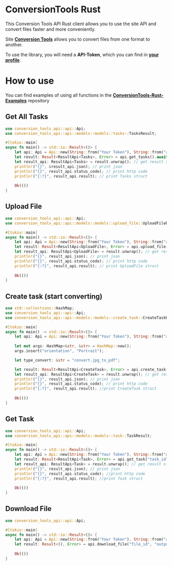# ConversionTools Rust
This Conversion Tools API Rust client allows you to use the site API and convert files faster and more conveniently.

Site [**Conversion Tools**](https://conversiontools.io/) allows you to convert files from one format to another.

To use the library, you will need a **API-Token**, which you can find in [**your profile**](https://conversiontools.io/profile).

# How to use
You can find examples of using all functions in the [**ConversionTools-Rust-Examples**](https://github.com/WinsomeQuill/ConversionTools-Rust-Examples/blob/main/src/main.rs) repository 

Get All Tasks
---
```Rust
use conversion_tools_api::api::Api;
use conversion_tools_api::api::models::models::tasks::TasksResult;

#[tokio::main]
async fn main() -> std::io::Result<()> {
    let api: Api = Api::new(String::from("Your Token"), String::from("api url")).await;
    let result: Result<ResultApi<Tasks>, Error> = api.get_tasks().await;
    let result_api: ResultApi<Tasks> = result.unwrap(); // get result struct
    println!("{}", &result_api.json); // print json
    println!("{}", result_api.status_code); // print http code
    println!("{:?}", result_api.result); // print Tasks struct
    
    Ok(())
}
```

Upload File
---
```Rust
use conversion_tools_api::api::Api;
use conversion_tools_api::api::models::models::upload_file::UploadFileResult;

#[tokio::main]
async fn main() -> std::io::Result<()> {
    let api: Api = Api::new(String::from("Your Token"), String::from("api url")).await;
    let result: Result<ResultApi<UploadFile>, Error> = api.upload_file(&"path");
    let result_api: ResultApi<UploadFile> = result.unwrap(); // get result struct
    println!("{}", result_api.json); // print json
    println!("{}", result_api.status_code); // print http code
    println!("{:?}", result_api.result); // print UploadFile struct
    
    Ok(())
}
```

Create task (start converting)
---
```Rust
use std::collections::HashMap;
use conversion_tools_api::api::Api;
use conversion_tools_api::api::models::models::create_task::CreateTaskResult;

#[tokio::main]
async fn main() -> std::io::Result<()> {
    let api: Api = Api::new(String::from("Your Token"), String::from("api url")).await;
    
    let mut args: HashMap<&str, &str> = HashMap::new();
    args.insert("orientation", "Portrait");

    let type_convert: &str = "convert.jpg_to_pdf";

    let result: Result<ResultApi<CreateTask>, Error> = api.create_task(type_convert, "file_id", &args).await;
    let result_api: ResultApi<CreateTask> = result.unwrap(); // get result struct
    println!("{}", result_api.json); // print json
    println!("{}", result_api.status_code); // print http code
    println!("{:?}", result_api.result); //print CreateTask struct
    
    Ok(())
}
```

Get Task
---
```Rust
use conversion_tools_api::api::Api;
use conversion_tools_api::api::models::models::task::TaskResult;

#[tokio::main]
async fn main() -> std::io::Result<()> {
    let api: Api = Api::new(String::from("Your Token"), String::from("api url")).await;
    let result: Result<ResultApi<Task>, Error> = api.get_task("task_id").await;
    let result_api: ResultApi<Task> = result.unwrap(); // get result struct
    println!("{}", result_api.json); // print json
    println!("{}", result_api.status_code); //print http code
    println!("{:?}", result_api.result); //print Task struct
    
    Ok(())
}
```

Download File
---
```Rust
use conversion_tools_api::api::Api;

#[tokio::main]
async fn main() -> std::io::Result<()> {
    let api: Api = Api::new(String::from("Your Token"), String::from("api url")).await;
    let result: Result<(), Error> = api.download_file("file_id", "output_path").await;
    
    Ok(())
}
```
